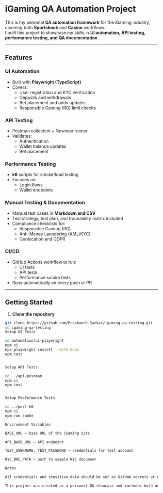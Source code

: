 # iGaming QA Automation Project

This is my personal **QA automation framework** for the iGaming industry, covering both **Sportsbook** and **Casino** workflows.  
I built this project to showcase my skills in **UI automation, API testing, performance testing, and QA documentation**.

---

## Features

### UI Automation
- Built with **Playwright (TypeScript)**
- Covers:
  - User registration and KYC verification
  - Deposits and withdrawals
  - Bet placement and odds updates
  - Responsible Gaming (RG) limit checks

### API Testing
- Postman collection + Newman runner
- Validates:
  - Authentication
  - Wallet balance updates
  - Bet placement

### Performance Testing
- **k6** scripts for smoke/load testing
- Focuses on:
  - Login flows
  - Wallet endpoints

### Manual Testing & Documentation
- Manual test cases in **Markdown and CSV**
- Test strategy, test plan, and traceability matrix included
- Compliance checklists for:
  - Responsible Gaming (RG)
  - Anti-Money Laundering (AML/KYC)
  - Geolocation and GDPR

### CI/CD
- GitHub Actions workflow to run:
  - UI tests
  - API tests
  - Performance smoke tests
- Runs automatically on every push or PR

---

## Getting Started

1. **Clone the repository**
```bash
git clone https://github.com/Prashanth-Sankar/igaming-qa-testing.git
cd igaming-qa-testing
Setup UI Tests

cd automation/ui-playwright
npm ci
npx playwright install --with-deps
npm test


Setup API Tests

cd ../api-postman
npm ci
npm test


Setup Performance Tests

cd ../perf-k6
npm ci
npm run smoke

Environment Variables

BASE_URL – base URL of the iGaming site

API_BASE_URL – API endpoint

TEST_USERNAME, TEST_PASSWORD – credentials for test account

KYC_DOC_PATH – path to sample KYC document

Notes

All credentials and sensitive data should be set as GitHub secrets or environment variables.

This project was created as a personal QA showcase and includes both automated and manual test scenarios.
